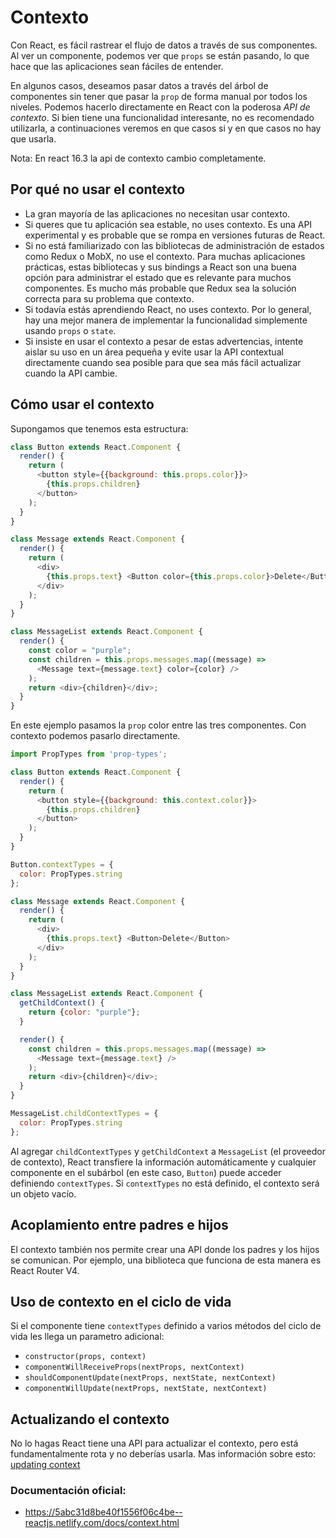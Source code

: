 # Contexto
Con React, es fácil rastrear el flujo de datos a través de sus componentes.
Al ver un componente, podemos ver que `props` se están pasando, lo que hace que las aplicaciones sean fáciles de entender.

En algunos casos, deseamos pasar datos a través del árbol de componentes sin tener que pasar la `prop` de forma manual por todos los niveles. Podemos hacerlo directamente en React con la poderosa *API de contexto*.
Si bien tiene una funcionalidad interesante, no es recomendado utilizarla, a continuaciones veremos en que casos si y en que casos no hay que usarla.

Nota: En react 16.3 la api de contexto cambio completamente.

## Por qué no usar el contexto
- La gran mayoría de las aplicaciones no necesitan usar contexto.
- Si queres que tu aplicación sea estable, no uses contexto. Es una API experimental y es probable que se rompa en versiones futuras de React.
- Si no está familiarizado con las bibliotecas de administración de estados como Redux o MobX, no use el contexto. Para muchas aplicaciones prácticas, estas bibliotecas y sus bindings a React son una buena opción para administrar el estado que es relevante para muchos componentes. Es mucho más probable que Redux sea la solución correcta para su problema que contexto.
- Si todavía estás aprendiendo React, no uses contexto. Por lo general, hay una mejor manera de implementar la funcionalidad simplemente usando `props` o `state`.
- Si insiste en usar el contexto a pesar de estas advertencias, intente aislar su uso en un área pequeña y evite usar la API contextual directamente cuando sea posible para que sea más fácil actualizar cuando la API cambie.

## Cómo usar el contexto
Supongamos que tenemos esta estructura:
```javascript
class Button extends React.Component {
  render() {
    return (
      <button style={{background: this.props.color}}>
        {this.props.children}
      </button>
    );
  }
}

class Message extends React.Component {
  render() {
    return (
      <div>
        {this.props.text} <Button color={this.props.color}>Delete</Button>
      </div>
    );
  }
}

class MessageList extends React.Component {
  render() {
    const color = "purple";
    const children = this.props.messages.map((message) =>
      <Message text={message.text} color={color} />
    );
    return <div>{children}</div>;
  }
}
```
En este ejemplo pasamos la `prop` color entre las tres componentes.
Con contexto podemos pasarlo directamente.

```javascript
import PropTypes from 'prop-types';

class Button extends React.Component {
  render() {
    return (
      <button style={{background: this.context.color}}>
        {this.props.children}
      </button>
    );
  }
}

Button.contextTypes = {
  color: PropTypes.string
};

class Message extends React.Component {
  render() {
    return (
      <div>
        {this.props.text} <Button>Delete</Button>
      </div>
    );
  }
}

class MessageList extends React.Component {
  getChildContext() {
    return {color: "purple"};
  }

  render() {
    const children = this.props.messages.map((message) =>
      <Message text={message.text} />
    );
    return <div>{children}</div>;
  }
}

MessageList.childContextTypes = {
  color: PropTypes.string
};
```

Al agregar `childContextTypes` y `getChildContext` a `MessageList` (el proveedor de contexto), React transfiere la información automáticamente y cualquier componente en el subárbol (en este caso, `Button`) puede acceder definiendo `contextTypes`.
Si `contextTypes` no está definido, el contexto será un objeto vacío.

## Acoplamiento entre padres e hijos
El contexto también nos permite crear una API donde los padres y los hijos se comunican.
Por ejemplo, una biblioteca que funciona de esta manera es React Router V4.

## Uso de contexto en el ciclo de vida
Si el componente tiene `contextTypes` definido a varios métodos del ciclo de vida les llega un parametro adicional:
- `constructor(props, context)`
- `componentWillReceiveProps(nextProps, nextContext)`
- `shouldComponentUpdate(nextProps, nextState, nextContext)`
- `componentWillUpdate(nextProps, nextState, nextContext)`

## Actualizando el contexto
No lo hagas
React tiene una API para actualizar el contexto, pero está fundamentalmente rota y no deberías usarla.
Mas información sobre esto: [updating context](https://5abc31d8be40f1556f06c4be--reactjs.netlify.com/docs/context.html#updating-context)

### Documentación oficial:
- https://5abc31d8be40f1556f06c4be--reactjs.netlify.com/docs/context.html
